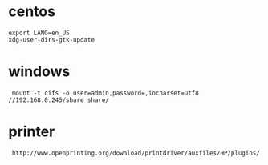 # centos 
    export LANG=en_US
    xdg-user-dirs-gtk-update
    
# windows
     mount -t cifs -o user=admin,password=,iocharset=utf8 //192.168.0.245/share share/

# printer
     http://www.openprinting.org/download/printdriver/auxfiles/HP/plugins/
